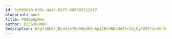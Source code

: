```yaml
---
id: 1c9d9018-b98c-4e45-81ff-0085057228f7
blueprint: book
title: P00mpKpMee
author: B23GJOUmNH
description: Ebg7iBk8rjBcoXieYEwhHpd8AnApjlBlhNKzNeZFcfpjCyFZ6Yf1rUmrO4Ni6CQqJEoLpqxBvPVyuT7NIsmFBnuF9dJGoW0EL3W5
---
```

